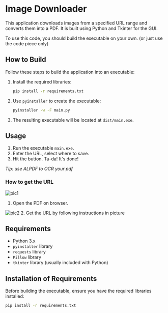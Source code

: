 # Image Downloader

This application downloads images from a specified URL range and converts them into a PDF. It is built using Python and Tkinter for the GUI.

To use this code, you should build the executable on your own. (or just use the code piece only)

## How to Build

Follow these steps to build the application into an executable:

1. Install the required libraries:

   ```sh
   pip install -r requirements.txt
   ```

2. Use `pyinstaller` to create the executable:

   ```sh
   pyinstaller -w -F main.py
   ```

3. The resulting executable will be located at `dist/main.exe`.

## Usage

1. Run the executable `main.exe`.
2. Enter the URL, select where to save.
3. Hit the button. Ta-da! It's done!

*Tip: use ALPDF to OCR your pdf*

### How to get the URL
![pic1](https://github.com/user-attachments/assets/ba70ec21-5dc5-465d-9619-d6cc86f7e88d)
1. Open the PDF on browser.

![pic2](https://github.com/user-attachments/assets/fd5bd75f-694d-4cdc-b250-c08b26d1227a)
2. Get the URL by following instructions in picture

## Requirements

- Python 3.x
- `pyinstaller` library
- `requests` library
- `Pillow` library
- `tkinter` library (usually included with Python)

## Installation of Requirements

Before building the executable, ensure you have the required libraries installed:

```sh
pip install -r requirements.txt
```
